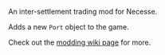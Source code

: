 An inter-settlement trading mod for Necesse.

Adds a new `Port` object to the game.

Check out the [modding wiki page](https://necessewiki.com/Modding) for more.
